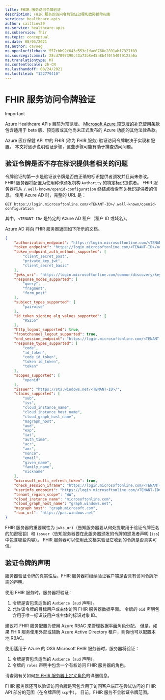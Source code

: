 ```yaml
---
title: FHIR 服务访问令牌验证
description: FHIR 服务的访问令牌验证过程和故障排除指南
services: healthcare-apis
author: caitlinv39
ms.service: healthcare-apis
ms.subservice: fhir
ms.topic: conceptual
ms.date: 08/05/2021
ms.author: cavoeg
ms.openlocfilehash: 557cbb92f643e553c1dae0768e2891abf7327f03
ms.sourcegitcommit: 28cd7097390c43a73b8e45a8b4f0f540f9123a6a
ms.translationtype: MT
ms.contentlocale: zh-CN
ms.lasthandoff: 08/24/2021
ms.locfileid: "122779410"
---
```

# <a name="fhir-service-access-token-validation"></a>FHIR 服务访问令牌验证

> [!IMPORTANT]
> Azure Healthcare APIs 目前为预览版。 [Microsoft Azure 预览版的补充使用条款](https://azure.microsoft.com/support/legal/preview-supplemental-terms/)包含适用于 beta 版、预览版或其他尚未正式发布的 Azure 功能的其他法律条款。

Azure 医疗保健 API 中的 FHIR (称为 FHIR 服务) 验证访问令牌取决于实现和配置。 本文将逐步说明验证步骤，这些步骤可能有助于排查访问问题。

## <a name="validate-token-has-no-issues-with-identity-provider"></a>验证令牌是否不存在标识提供者相关的问题

令牌验证的第一步是验证该令牌是否由正确的标识提供者颁发并且尚未修改。 FHIR 服务器将配置为使用称作颁发机构 `Authority` 的特定标识提供者。 FHIR 服务器将从 `/.well-known/openid-configuration` 终结点检索有关标识提供者的信息。 使用 Azure AD 时，完整的 URL 是：

```
GET https://login.microsoftonline.com/<TENANT-ID>/.well-known/openid-configuration
```

其中，`<TENANT-ID>` 是特定的 Azure AD 租户（租户 ID 或域名）。

Azure AD 将向 FHIR 服务器返回如下所示的文档。

```json
{
    "authorization_endpoint": "https://login.microsoftonline.com/<TENANT-ID>/oauth2/authorize",
    "token_endpoint": "https://login.microsoftonline.com/<TENANT-ID>/oauth2/token",
    "token_endpoint_auth_methods_supported": [
        "client_secret_post",
        "private_key_jwt",
        "client_secret_basic"
    ],
    "jwks_uri": "https://login.microsoftonline.com/common/discovery/keys",
    "response_modes_supported": [
        "query",
        "fragment",
        "form_post"
    ],
    "subject_types_supported": [
        "pairwise"
    ],
    "id_token_signing_alg_values_supported": [
        "RS256"
    ],
    "http_logout_supported": true,
    "frontchannel_logout_supported": true,
    "end_session_endpoint": "https://login.microsoftonline.com/<TENANT-ID>/oauth2/logout",
    "response_types_supported": [
        "code",
        "id_token",
        "code id_token",
        "token id_token",
        "token"
    ],
    "scopes_supported": [
        "openid"
    ],
    "issuer": "https://sts.windows.net/<TENANT-ID>/",
    "claims_supported": [
        "sub",
        "iss",
        "cloud_instance_name",
        "cloud_instance_host_name",
        "cloud_graph_host_name",
        "msgraph_host",
        "aud",
        "exp",
        "iat",
        "auth_time",
        "acr",
        "amr",
        "nonce",
        "email",
        "given_name",
        "family_name",
        "nickname"
    ],
    "microsoft_multi_refresh_token": true,
    "check_session_iframe": "https://login.microsoftonline.com/<TENANT-ID>/oauth2/checksession",
    "userinfo_endpoint": "https://login.microsoftonline.com/<TENANT-ID>/openid/userinfo",
    "tenant_region_scope": "WW",
    "cloud_instance_name": "microsoftonline.com",
    "cloud_graph_host_name": "graph.windows.net",
    "msgraph_host": "graph.microsoft.com",
    "rbac_url": "https://pas.windows.net"
}
``` 
FHIR 服务器的重要属性为 `jwks_uri`（告知服务器要从何处提取用于验证令牌签名的加密密钥）和 `issuer`（告知服务器要在此服务器颁发的令牌的颁发者声明 (`iss`) 中包含哪些内容）。 FHIR 服务器可以使用此文档来验证它收到的令牌是否真实可信。

## <a name="validate-claims-of-the-token"></a>验证令牌的声明

服务器验证令牌的真实性后，FHIR 服务器将继续验证客户端是否具有访问令牌所需的声明。

使用 FHIR 服务时，服务器将验证：

1. 令牌是否包含适当的 `Audience`（`aud` 声明）。
1. 允许该令牌的目标用户或主体访问 FHIR 服务器数据平面。 令牌的 `oid` 声明包含用于唯一标识该用户或主体的标识对象 ID。

建议将 FHIR 服务配置为使用 Azure RBAC 来管理数据平面角色分配。 但是，如果 FHIR 服务使用外部或辅助 Azure Active Directory 租户，则你也可以配置本地 RBAC。 

使用适用于 Azure 的 OSS Microsoft FHIR 服务器时，服务器将验证：

1. 令牌是否包含适当的 `Audience`（`aud` 声明）。
1. 令牌的 `roles` 声明中包含一个有权访问 FHIR 服务器的角色。

请查阅有关如何[在 FHIR 服务器上定义角色](https://github.com/microsoft/fhir-server/blob/master/docs/Roles.md)的详细信息。

FHIR 服务器还可以验证访问令牌是否包含用于访问客户端正在尝试访问的 FHIR API 部分的范围（在令牌声明 `scp`中）。 目前，FHIR 服务不会验证令牌范围。